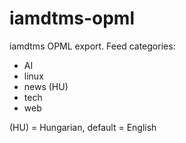 # iamdtms-opml
iamdtms OPML export. 
Feed categories:

- AI
- linux
- news (HU)
- tech
- web

(HU) = Hungarian,
default = English
